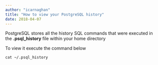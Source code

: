 ```yaml
---
author: "icarnaghan"
title: "How to view your PostgreSQL history"
date: 2018-04-07
---
```


PostgreSQL stores all the history SQL commands that were executed in the **.psql\_history** file within your home directory

To view it execute the command below

```
cat ~/.psql_history
```
